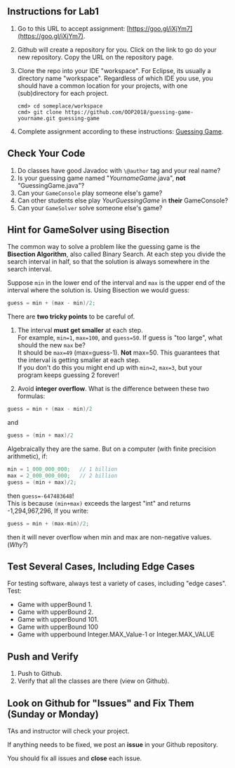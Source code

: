 ## Instructions for Lab1

1. Go to this URL to accept assignment: [https://goo.gl/iXjYm7](https://goo.gl/iXjYm7).

2. Github will create a repository for you. Click on the link to go do your new repository.  Copy the URL on the repository page.

3. Clone the repo into your IDE "workspace". For Eclipse, its usually a directory name "workspace".  Regardless of which IDE you use, you should have a common location for your projects, with one (sub)directory for each project.
    ```shell
    cmd> cd someplace/workspace
    cmd> git clone https://github.com/OOP2018/guessing-game-yourname.git guessing-game
    ```
4. Complete assignment according to these instructions: [Guessing Game](Lab1-Guessing-Game.pdf). 

## Check Your Code

1. Do classes have good Javadoc with `\@author` tag and your real name?
2. Is your guessing game named "*YournameGame*.java", **not** "GuessingGame.java"?
3. Can your `GameConsole` play someone else's game?
4. Can other students else play *YourGuessingGame* in **their** GameConsole?
5. Can your `GameSolver` solve someone else's game?

## Hint for GameSolver using Bisection

The common way to solve a problem like the guessing game is the **Bisection Algorithm**, also called Binary Search.  At each step you divide the search interval in half, so that the solution is always somewhere in the search interval.

Suppose `min` in the lower end of the interval and `max` is the upper end of the interval where the solution is.  Using Bisection we would guess:
```java
guess = min + (max - min)/2;
```

There are **two tricky points** to be careful of.

1. The interval **must get smaller** at each step.    
For example, `min=1`, `max=100`, and `guess=50`.  If guess is "too large", what should the new `max` be?    
It should be `max=49` (max=guess-1). **Not** max=50.  This guarantees that the interval is getting smaller at each step.    
If you don't do this you might end up with `min=2`, `max=3`, but your program keeps guessing 2 forever!

2. Avoid **integer overflow**.   What is the difference between these two formulas:
```java
guess = min + (max - min)/2
```
and
```java
guess = (min + max)/2
```
Algebraically they are the same.  But on a computer (with finite precision arithmetic), if:
```java
min = 1_000_000_000;   // 1 billion
max = 2_000_000_000;   // 2 billion
guess = (min + max)/2;
```
then `guess=-647483648`!    
This is because `(min+max)` exceeds the largest "int" and returns -1,294,967,296, 
If you write:
```java
guess = min + (max-min)/2;
```
then it will never overflow when min and max are non-negative values. (*Why?*)


## Test Several Cases, Including Edge Cases

For testing software, always test a variety of cases, including "edge cases". Test:

* Game with upperBound 1.
* Game with upperBound 2.
* Game with upperBound 101.
* Game with upperBound 100
* Game with upperbound Integer.MAX_Value-1 or Integer.MAX_VALUE

## Push and Verify

1. Push to Github.
2. Verify that all the classes are there (view on Github).

## Look on Github for "Issues" and Fix Them (Sunday or Monday)

TAs and instructor will check your project.

If anything needs to be fixed, we post an **issue** in your Github repository.

You should fix all issues and **close** each issue.


